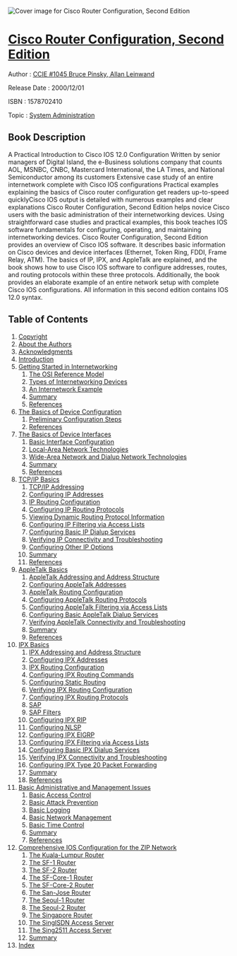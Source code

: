 ![Cover image for Cisco Router Configuration, Second Edition](https://imgdetail.ebookreading.net/cover/cover/system_admin/EB1578702410.jpg)

[Cisco Router Configuration, Second Edition](https://ebookreading.net/view/book/Cisco+Router+Configuration%2C+Second+Edition-EB1578702410_1.html "Cisco Router Configuration, Second Edition")
====================================================================================================================

Author : [CCIE #1045 Bruce Pinsky](https://ebookreading.net/search/author/CCIE+%231045+Bruce+Pinsky),[ Allan Leinwand](https://ebookreading.net/search/author/+Allan+Leinwand)

Release Date : 2000/12/01

ISBN : 1578702410

Topic : [System Administration](https://ebookreading.net/search/category/system-administration)

Book Description
-----------------

A Practical Introduction to Cisco IOS 12.0 Configuration
Written by senior managers of Digital Island, the e-Business solutions company that counts AOL, MSNBC, CNBC, Mastercard International, the LA Times, and National Semiconductor among its customers
Extensive case study of an entire internetwork complete with Cisco IOS configurations
Practical examples explaining the basics of Cisco router configuration get readers up-to-speed quicklyCisco IOS output is detailed with numerous examples and clear explanations
Cisco Router Configuration, Second Edition helps novice Cisco users with the basic administration of their internetworking devices. Using straightforward case studies and practical examples, this book teaches IOS software fundamentals for configuring, operating, and maintaining internetworking devices.
Cisco Router Configuration, Second Edition provides an overview of Cisco IOS software. It describes basic information on Cisco devices and device interfaces (Ethernet, Token Ring, FDDI, Frame Relay, ATM). The basics of IP, IPX, and AppleTalk are explained, and the book shows how to use Cisco IOS software to configure addresses, routes, and routing protocols within these three protocols. Additionally, the book provides an elaborate example of an entire network setup with complete Cisco IOS configurations. All information in this second edition contains IOS 12.0 syntax.
              
Table of Contents
-----------------

1. [Copyright](https://ebookreading.net/view/book/Cisco+Router+Configuration%2C+Second+Edition-EB1578702410_1.html)
1. [About the Authors](https://ebookreading.net/view/book/Cisco+Router+Configuration%2C+Second+Edition-EB1578702410_2.html)
1. [Acknowledgments](https://ebookreading.net/view/book/Cisco+Router+Configuration%2C+Second+Edition-EB1578702410_3.html)
1. [Introduction](https://ebookreading.net/view/book/Cisco+Router+Configuration%2C+Second+Edition-EB1578702410_4.html)
1. [Getting Started in Internetworking](https://ebookreading.net/view/book/Cisco+Router+Configuration%2C+Second+Edition-EB1578702410_5.html)
    1. [The OSI Reference Model](https://ebookreading.net/view/book/Cisco+Router+Configuration%2C+Second+Edition-EB1578702410_6.html)
    1. [Types of Internetworking Devices](https://ebookreading.net/view/book/Cisco+Router+Configuration%2C+Second+Edition-EB1578702410_7.html)
    1. [An Internetwork Example](https://ebookreading.net/view/book/Cisco+Router+Configuration%2C+Second+Edition-EB1578702410_8.html)
    1. [Summary](https://ebookreading.net/view/book/Cisco+Router+Configuration%2C+Second+Edition-EB1578702410_9.html)
    1. [References](https://ebookreading.net/view/book/Cisco+Router+Configuration%2C+Second+Edition-EB1578702410_10.html)
1. [The Basics of Device Configuration](https://ebookreading.net/view/book/Cisco+Router+Configuration%2C+Second+Edition-EB1578702410_12.html)
    1. [Preliminary Configuration Steps](https://ebookreading.net/view/book/Cisco+Router+Configuration%2C+Second+Edition-EB1578702410_13.html)
    1. [References](https://ebookreading.net/view/book/Cisco+Router+Configuration%2C+Second+Edition-EB1578702410_14.html)
1. [The Basics of Device Interfaces](https://ebookreading.net/view/book/Cisco+Router+Configuration%2C+Second+Edition-EB1578702410_16.html)
    1. [Basic Interface Configuration](https://ebookreading.net/view/book/Cisco+Router+Configuration%2C+Second+Edition-EB1578702410_17.html)
    1. [Local-Area Network Technologies](https://ebookreading.net/view/book/Cisco+Router+Configuration%2C+Second+Edition-EB1578702410_18.html)
    1. [Wide-Area Network and Dialup Network Technologies](https://ebookreading.net/view/book/Cisco+Router+Configuration%2C+Second+Edition-EB1578702410_19.html)
    1. [Summary](https://ebookreading.net/view/book/Cisco+Router+Configuration%2C+Second+Edition-EB1578702410_20.html)
    1. [References](https://ebookreading.net/view/book/Cisco+Router+Configuration%2C+Second+Edition-EB1578702410_21.html)
1. [TCP/IP Basics](https://ebookreading.net/view/book/Cisco+Router+Configuration%2C+Second+Edition-EB1578702410_23.html)
    1. [TCP/IP Addressing](https://ebookreading.net/view/book/Cisco+Router+Configuration%2C+Second+Edition-EB1578702410_24.html)
    1. [Configuring IP Addresses](https://ebookreading.net/view/book/Cisco+Router+Configuration%2C+Second+Edition-EB1578702410_25.html)
    1. [IP Routing Configuration](https://ebookreading.net/view/book/Cisco+Router+Configuration%2C+Second+Edition-EB1578702410_26.html)
    1. [Configuring IP Routing Protocols](https://ebookreading.net/view/book/Cisco+Router+Configuration%2C+Second+Edition-EB1578702410_27.html)
    1. [Viewing Dynamic Routing Protocol Information](https://ebookreading.net/view/book/Cisco+Router+Configuration%2C+Second+Edition-EB1578702410_28.html)
    1. [Configuring IP Filtering via Access Lists](https://ebookreading.net/view/book/Cisco+Router+Configuration%2C+Second+Edition-EB1578702410_29.html)
    1. [Configuring Basic IP Dialup Services](https://ebookreading.net/view/book/Cisco+Router+Configuration%2C+Second+Edition-EB1578702410_30.html)
    1. [Verifying IP Connectivity and Troubleshooting](https://ebookreading.net/view/book/Cisco+Router+Configuration%2C+Second+Edition-EB1578702410_31.html)
    1. [Configuring Other IP Options](https://ebookreading.net/view/book/Cisco+Router+Configuration%2C+Second+Edition-EB1578702410_32.html)
    1. [Summary](https://ebookreading.net/view/book/Cisco+Router+Configuration%2C+Second+Edition-EB1578702410_33.html)
    1. [References](https://ebookreading.net/view/book/Cisco+Router+Configuration%2C+Second+Edition-EB1578702410_34.html)
1. [AppleTalk Basics](https://ebookreading.net/view/book/Cisco+Router+Configuration%2C+Second+Edition-EB1578702410_36.html)
    1. [AppleTalk Addressing and Address Structure](https://ebookreading.net/view/book/Cisco+Router+Configuration%2C+Second+Edition-EB1578702410_37.html)
    1. [Configuring AppleTalk Addresses](https://ebookreading.net/view/book/Cisco+Router+Configuration%2C+Second+Edition-EB1578702410_38.html)
    1. [AppleTalk Routing Configuration](https://ebookreading.net/view/book/Cisco+Router+Configuration%2C+Second+Edition-EB1578702410_39.html)
    1. [Configuring AppleTalk Routing Protocols](https://ebookreading.net/view/book/Cisco+Router+Configuration%2C+Second+Edition-EB1578702410_40.html)
    1. [Configuring AppleTalk Filtering via Access Lists](https://ebookreading.net/view/book/Cisco+Router+Configuration%2C+Second+Edition-EB1578702410_41.html)
    1. [Configuring Basic AppleTalk Dialup Services](https://ebookreading.net/view/book/Cisco+Router+Configuration%2C+Second+Edition-EB1578702410_42.html)
    1. [Verifying AppleTalk Connectivity and Troubleshooting](https://ebookreading.net/view/book/Cisco+Router+Configuration%2C+Second+Edition-EB1578702410_43.html)
    1. [Summary](https://ebookreading.net/view/book/Cisco+Router+Configuration%2C+Second+Edition-EB1578702410_44.html)
    1. [References](https://ebookreading.net/view/book/Cisco+Router+Configuration%2C+Second+Edition-EB1578702410_45.html)
1. [IPX Basics](https://ebookreading.net/view/book/Cisco+Router+Configuration%2C+Second+Edition-EB1578702410_47.html)
    1. [IPX Addressing and Address Structure](https://ebookreading.net/view/book/Cisco+Router+Configuration%2C+Second+Edition-EB1578702410_48.html)
    1. [Configuring IPX Addresses](https://ebookreading.net/view/book/Cisco+Router+Configuration%2C+Second+Edition-EB1578702410_49.html)
    1. [IPX Routing Configuration](https://ebookreading.net/view/book/Cisco+Router+Configuration%2C+Second+Edition-EB1578702410_50.html)
    1. [Configuring IPX Routing Commands](https://ebookreading.net/view/book/Cisco+Router+Configuration%2C+Second+Edition-EB1578702410_51.html)
    1. [Configuring Static Routing](https://ebookreading.net/view/book/Cisco+Router+Configuration%2C+Second+Edition-EB1578702410_52.html)
    1. [Verifying IPX Routing Configuration](https://ebookreading.net/view/book/Cisco+Router+Configuration%2C+Second+Edition-EB1578702410_53.html)
    1. [Configuring IPX Routing Protocols](https://ebookreading.net/view/book/Cisco+Router+Configuration%2C+Second+Edition-EB1578702410_54.html)
    1. [SAP](https://ebookreading.net/view/book/Cisco+Router+Configuration%2C+Second+Edition-EB1578702410_55.html)
    1. [SAP Filters](https://ebookreading.net/view/book/Cisco+Router+Configuration%2C+Second+Edition-EB1578702410_56.html)
    1. [Configuring IPX RIP](https://ebookreading.net/view/book/Cisco+Router+Configuration%2C+Second+Edition-EB1578702410_57.html)
    1. [Configuring NLSP](https://ebookreading.net/view/book/Cisco+Router+Configuration%2C+Second+Edition-EB1578702410_58.html)
    1. [Configuring IPX EIGRP](https://ebookreading.net/view/book/Cisco+Router+Configuration%2C+Second+Edition-EB1578702410_59.html)
    1. [Configuring IPX Filtering via Access Lists](https://ebookreading.net/view/book/Cisco+Router+Configuration%2C+Second+Edition-EB1578702410_60.html)
    1. [Configuring Basic IPX Dialup Services](https://ebookreading.net/view/book/Cisco+Router+Configuration%2C+Second+Edition-EB1578702410_61.html)
    1. [Verifying IPX Connectivity and Troubleshooting](https://ebookreading.net/view/book/Cisco+Router+Configuration%2C+Second+Edition-EB1578702410_62.html)
    1. [Configuring IPX Type 20 Packet Forwarding](https://ebookreading.net/view/book/Cisco+Router+Configuration%2C+Second+Edition-EB1578702410_63.html)
    1. [Summary](https://ebookreading.net/view/book/Cisco+Router+Configuration%2C+Second+Edition-EB1578702410_64.html)
    1. [References](https://ebookreading.net/view/book/Cisco+Router+Configuration%2C+Second+Edition-EB1578702410_65.html)
1. [Basic Administrative and Management Issues](https://ebookreading.net/view/book/Cisco+Router+Configuration%2C+Second+Edition-EB1578702410_67.html)
    1. [Basic Access Control](https://ebookreading.net/view/book/Cisco+Router+Configuration%2C+Second+Edition-EB1578702410_68.html)
    1. [Basic Attack Prevention](https://ebookreading.net/view/book/Cisco+Router+Configuration%2C+Second+Edition-EB1578702410_69.html)
    1. [Basic Logging](https://ebookreading.net/view/book/Cisco+Router+Configuration%2C+Second+Edition-EB1578702410_70.html)
    1. [Basic Network Management](https://ebookreading.net/view/book/Cisco+Router+Configuration%2C+Second+Edition-EB1578702410_71.html)
    1. [Basic Time Control](https://ebookreading.net/view/book/Cisco+Router+Configuration%2C+Second+Edition-EB1578702410_72.html)
    1. [Summary](https://ebookreading.net/view/book/Cisco+Router+Configuration%2C+Second+Edition-EB1578702410_73.html)
    1. [References](https://ebookreading.net/view/book/Cisco+Router+Configuration%2C+Second+Edition-EB1578702410_74.html)
1. [Comprehensive IOS Configuration for the ZIP Network](https://ebookreading.net/view/book/Cisco+Router+Configuration%2C+Second+Edition-EB1578702410_76.html)
    1. [The Kuala-Lumpur Router](https://ebookreading.net/view/book/Cisco+Router+Configuration%2C+Second+Edition-EB1578702410_77.html)
    1. [The SF-1 Router](https://ebookreading.net/view/book/Cisco+Router+Configuration%2C+Second+Edition-EB1578702410_78.html)
    1. [The SF-2 Router](https://ebookreading.net/view/book/Cisco+Router+Configuration%2C+Second+Edition-EB1578702410_79.html)
    1. [The SF-Core-1 Router](https://ebookreading.net/view/book/Cisco+Router+Configuration%2C+Second+Edition-EB1578702410_80.html)
    1. [The SF-Core-2 Router](https://ebookreading.net/view/book/Cisco+Router+Configuration%2C+Second+Edition-EB1578702410_81.html)
    1. [The San-Jose Router](https://ebookreading.net/view/book/Cisco+Router+Configuration%2C+Second+Edition-EB1578702410_82.html)
    1. [The Seoul-1 Router](https://ebookreading.net/view/book/Cisco+Router+Configuration%2C+Second+Edition-EB1578702410_83.html)
    1. [The Seoul-2 Router](https://ebookreading.net/view/book/Cisco+Router+Configuration%2C+Second+Edition-EB1578702410_84.html)
    1. [The Singapore Router](https://ebookreading.net/view/book/Cisco+Router+Configuration%2C+Second+Edition-EB1578702410_85.html)
    1. [The SingISDN Access Server](https://ebookreading.net/view/book/Cisco+Router+Configuration%2C+Second+Edition-EB1578702410_86.html)
    1. [The Sing2511 Access Server](https://ebookreading.net/view/book/Cisco+Router+Configuration%2C+Second+Edition-EB1578702410_87.html)
    1. [Summary](https://ebookreading.net/view/book/Cisco+Router+Configuration%2C+Second+Edition-EB1578702410_88.html)
1. [Index](https://ebookreading.net/view/book/Cisco+Router+Configuration%2C+Second+Edition-EB1578702410_89.html)
